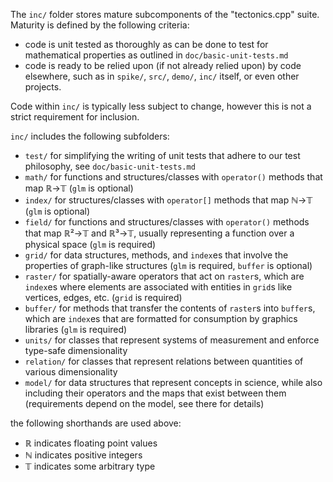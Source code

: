The `inc/` folder stores mature subcomponents of the "tectonics.cpp" suite. 
Maturity is defined by the following criteria:
* code is unit tested as thoroughly as can be done to test for mathematical properties as outlined in `doc/basic-unit-tests.md`
* code is ready to be relied upon (if not already relied upon) by code elsewhere, such as in `spike/`, `src/`,  `demo/`, `inc/` itself, or even other projects.

Code within `inc/` is typically less subject to change, however this is not a strict requirement for inclusion.

`inc/` includes the following subfolders:
* `test/` for simplifying the writing of unit tests that adhere to our test philosophy, see `doc/basic-unit-tests.md`
* `math/` for functions and structures/classes with `operator()` methods that map ℝ→𝕋 (`glm` is optional)
* `index/` for structures/classes with `operator[]` methods that map ℕ→𝕋 (`glm` is optional)
* `field/` for functions and structures/classes with `operator()` methods that map ℝ²→𝕋 and ℝ³→𝕋, usually representing a function over a physical space (`glm` is required)
* `grid/` for data structures, methods, and `index`es that involve the properties of graph-like structures (`glm` is required, `buffer` is optional)
* `raster/` for spatially-aware operators that act on `raster`s, which are `index`es where elements are associated with entities in `grid`s like vertices, edges, etc. (`grid` is required)
* `buffer/` for methods that transfer the contents of `raster`s into `buffer`s, which are `index`es that are formatted for consumption by graphics libraries (`glm` is required)
* `units/` for classes that represent systems of measurement and enforce type-safe dimensionality
* `relation/` for classes that represent relations between quantities of various dimensionality
* `model/` for data structures that represent concepts in science, while also including their operators and the maps that exist between them (requirements depend on the model, see there for details)

the following shorthands are used above:
* ℝ indicates floating point values
* ℕ indicates positive integers
* 𝕋 indicates some arbitrary type
